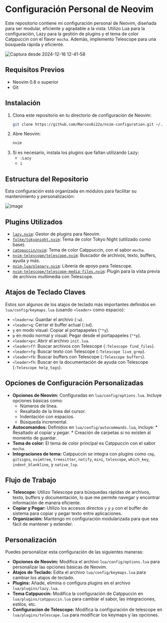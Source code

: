 # Configuración Personal de Neovim

Este repositorio contiene mi configuración personal de Neovim, diseñada para ser modular, eficiente y agradable a la vista. Utilizo Lua para la configuración, Lazy para la gestión de plugins y el tema de color Catppuccin con el flavor `mocha`. Además, implemento Telescope para una búsqueda rápida y eficiente.

![Captura desde 2024-12-16 12-41-58](https://github.com/user-attachments/assets/b8162e6a-55af-4180-a9c4-9404621d1852)


## Requisitos Previos

*   Neovim 0.8 o superior
*   Git

## Instalación

1.  Clona este repositorio en tu directorio de configuración de Neovim:
    ```bash
    git clone https://github.com/Marcos8i22o/nvim-configuration.git ~/.config/nvim
    ```
2.  Abre Neovim:
    ```bash
    nvim
    ```
3.  Si es necesario, instala los plugins que faltan utilizando Lazy:
    *   `:Lazy`
    *   `i`

## Estructura del Repositorio

Esta configuración está organizada en módulos para facilitar su mantenimiento y personalización:

![image](https://github.com/user-attachments/assets/0a4e40c3-1a7c-4479-a18d-a57e834b8dcf)


## Plugins Utilizados

*   [`lazy.nvim`](https://github.com/folke/lazy.nvim): Gestor de plugins para Neovim.
*   [`folke/tokyonight.nvim`](https://github.com/folke/tokyonight.nvim): Tema de color Tokyo Night (utilizado como base).
*   [`catppuccin/nvim`](https://github.com/catppuccin/nvim): Tema de color Catppuccin, con el sabor `mocha`.
*   [`nvim-telescope/telescope.nvim`](https://github.com/nvim-telescope/telescope.nvim): Buscador de archivos, texto, buffers, ayuda y más.
*   [`nvim-lua/plenary.nvim`](https://github.com/nvim-lua/plenary.nvim): Librería de apoyo para Telescope.
*   [`nvim-telescope/telescope-media-files.nvim`](https://github.com/nvim-telescope/telescope-media-files.nvim): Plugin para la vista previa de archivos multimedia con Telescope.

## Atajos de Teclado Claves

Estos son algunos de los atajos de teclado más importantes definidos en `lua/config/keymaps.lua` (usando `<leader>` como espacio):

*   `<leader>w`: Guardar el archivo (`:w`).
*   `<leader>q`: Cerrar el buffer actual (`:bd`).
*   `y` en modo visual: Copiar al portapapeles (`"*y`).
*   `p` en modo normal y visual: Pegar desde el portapapeles (`"*p`).
*  `<leader>pv`: Abrir el archivo `init.lua`.
*   `<leader>ff`: Buscar archivos con Telescope (`:Telescope find_files`).
*   `<leader>fg`: Buscar texto con Telescope (`:Telescope live_grep`).
*   `<leader>fb`: Buscar buffers con Telescope (`:Telescope buffers`).
*  `<leader>fh`: Buscar en la documentación de ayuda con Telescope (`:Telescope help_tags`).

## Opciones de Configuración Personalizadas

*   **Opciones de Neovim:** Configuradas en `lua/config/options.lua`. Incluye opciones básicas como:
    *   Números de línea.
    *   Resaltado de la línea del cursor.
    *   Indentación con espacios.
    *   Búsqueda incremental.
*    **Autocomandos:** Definidos en `lua/config/autocommands.lua`, incluye:
    *  Resaltado al copiar y pegar.
    *  Creación de carpetas si no existen al momento de guardar.
*   **Tema de color:** El tema de color principal es Catppuccin con el sabor `mocha`.
*    **Integraciones de tema:** Catppuccin se integra con plugins como `cmp`, `gitsigns`, `nvimtree`, `treesitter`, `notify`, `mini`, `telescope`, `which_key`, `indent_blankline`, y `native_lsp`.

## Flujo de Trabajo

*   **Telescope:** Utilizo Telescope para búsquedas rápidas de archivos, texto, buffers y documentación, lo que me permite navegar y encontrar información de manera eficiente.
*   **Copiar y Pegar:** Utilizo los accesos directos `y` y `p` con el buffer de sistema para copiar y pegar texto entre aplicaciones.
*   **Organización:** Mantengo mi configuración modularizada para que sea fácil de mantener y extender.

## Personalización

Puedes personalizar esta configuración de las siguientes maneras:

*   **Opciones de Neovim:** Modifica el archivo `lua/config/options.lua` para personalizar las opciones básicas de Neovim.
*   **Atajos de Teclado:** Edita el archivo `lua/config/keymaps.lua` para cambiar los atajos de teclado.
*   **Plugins:** Añade, elimina o configura plugins en el archivo `lua/plugins/lazy.lua`.
*   **Tema Catppuccin:** Modifica la configuración de Catppuccin en `lua/plugins/catppuccin.lua` para cambiar el sabor, las integraciones, estilos, etc.
*  **Configuracion de Telescope:** Modifica la configuración de telescope en `lua/plugins/telescope.lua` para modificar los keymaps y las opciones.



